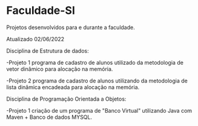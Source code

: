 # Faculdade-SI
Projetos desenvolvidos para e durante a faculdade.

Atualizado 02/06/2022

Disciplina de Estrutura de dados: 

-Projeto 1 programa de cadastro de alunos utilizado da metodologia de vetor dinâmico para alocação na memória. 

-Projeto 2 programa de cadastro de alunos utilizando da metodologia de lista dinâmica encadeada para alocação na memória.

Disciplina de Programação Orientada a Objetos:

-Projeto 1 criação de um programa de "Banco Virtual" utilizando Java com Maven + Banco de dados MYSQL.
